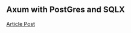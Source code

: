 ## Axum with PostGres and SQLX

[Article Post](https://codevoweb.com/rust-crud-api-example-with-axum-and-postgresql/)

